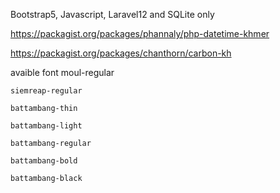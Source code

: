 Bootstrap5, Javascript, Laravel12 and SQLite only

https://packagist.org/packages/phannaly/php-datetime-khmer

https://packagist.org/packages/chanthorn/carbon-kh

avaible font
    moul-regular

    siemreap-regular

    battambang-thin

    battambang-light

    battambang-regular

    battambang-bold

    battambang-black
